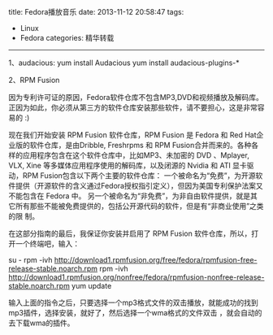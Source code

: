 title: Fedora播放音乐
date: 2013-11-12 20:58:47
tags: 
- Linux
- Fedora
categories: 精华转载
---

1、audacious:
yum install Audacious 
yum install audacious-plugins-* 

2、RPM Fusion

因为专利许可证的原因，Fedora软件仓库不包含MP3,DVD和视频播放及解码库。正因为如此，你必须从第三方的软件仓库安装那些软件，请不要担心，这是非常容易的 :)

现在我们开始安装 RPM Fusion 软件仓库，RPM Fusion 是 Fedora 和 Red Hat企业版的软件仓库，是由Dribble, Freshrpms 和 RPM Fusion合并而来的。各种各样的应用程序包含在这个软件仓库中，比如MP3、未加密的 DVD 、Mplayer, VLX, Xine 等多媒体应用程序使用的解码库，以及闭源的 Nvidia 和 ATI 显卡驱动，RPM Fusion包含以下两个主要的软件仓库：
一个被命名为“免费”，为开源软件提供（开源软件的含义通过Fedora授权指引定义），但因为美国专利保护法案又不能包含在 Fedora 中。
另一个被命名为“非免费”，为非自由软件提供，就是其它所有那些不能被免费提供的，包括公开源代码的软件，但是有“非商业使用”之类的限 制。
<!--more-->
在这部分指南的最后，我保证你安装并启用了 RPM Fusion 软件仓库，所以，打开一个终端吧，输入：

su -
rpm -ivh http://download1.rpmfusion.org/free/fedora/rpmfusion-free-release-stable.noarch.rpm
rpm -ivh http://download1.rpmfusion.org/nonfree/fedora/rpmfusion-nonfree-release-stable.noarch.rpm
yum update     


输入上面的指令之后，只要选择一个mp3格式文件的双击播放，就能成功的找到mp3插件，选择安装，就好了，然后选择一个wma格式的文件双击 ，就会自动的去下载wma的插件。
